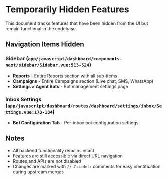 # Temporarily Hidden Features

This document tracks features that have been hidden from the UI but remain functional in the codebase.

## Navigation Items Hidden

### Sidebar (`app/javascript/dashboard/components-next/sidebar/Sidebar.vue:513-524`)
- **Reports** - Entire Reports section with all sub-items
- **Campaigns** - Entire Campaigns section (Live chat, SMS, WhatsApp)
- **Settings > Agent Bots** - Bot management settings page

### Inbox Settings (`app/javascript/dashboard/routes/dashboard/settings/inbox/Settings.vue:173-184`)
- **Bot Configuration Tab** - Per-inbox bot configuration settings

## Notes
- All backend functionality remains intact
- Features are still accessible via direct URL navigation
- Routes and APIs are not disabled
- Changes are marked with `// Citadel:` comments for easy identification during upstream merges
